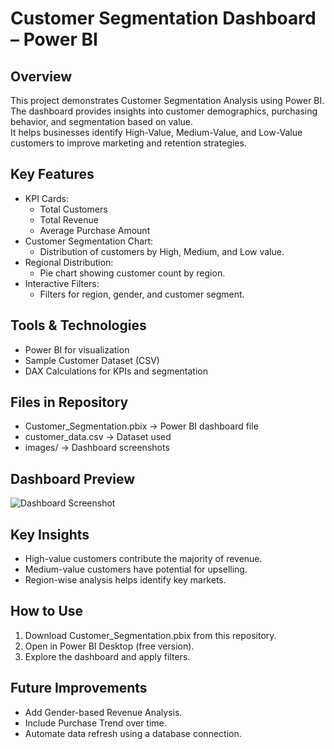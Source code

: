 # Customer Segmentation Dashboard – Power BI

## Overview
This project demonstrates Customer Segmentation Analysis using Power BI. The dashboard provides insights into customer demographics, purchasing behavior, and segmentation based on value.  
It helps businesses identify High-Value, Medium-Value, and Low-Value customers to improve marketing and retention strategies.

## Key Features
- KPI Cards:
  - Total Customers
  - Total Revenue
  - Average Purchase Amount
- Customer Segmentation Chart:
  - Distribution of customers by High, Medium, and Low value.
- Regional Distribution:
  - Pie chart showing customer count by region.
- Interactive Filters:
  - Filters for region, gender, and customer segment.

## Tools & Technologies
- Power BI for visualization
- Sample Customer Dataset (CSV)
- DAX Calculations for KPIs and segmentation

## Files in Repository
- Customer_Segmentation.pbix → Power BI dashboard file
- customer_data.csv → Dataset used
- images/ → Dashboard screenshots

## Dashboard Preview
![Dashboard Screenshot](images/dashboard.png)

## Key Insights
- High-value customers contribute the majority of revenue.
- Medium-value customers have potential for upselling.
- Region-wise analysis helps identify key markets.

## How to Use
1. Download Customer_Segmentation.pbix from this repository.
2. Open in Power BI Desktop (free version).
3. Explore the dashboard and apply filters.

## Future Improvements
- Add Gender-based Revenue Analysis.
- Include Purchase Trend over time.
- Automate data refresh using a database connection.
